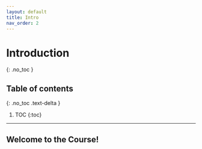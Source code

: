 ```yaml
---
layout: default
title: Intro
nav_order: 2
---
```


# Introduction
{: .no_toc }

## Table of contents
{: .no_toc .text-delta }

1. TOC
{:toc}

---

## Welcome to the Course!
